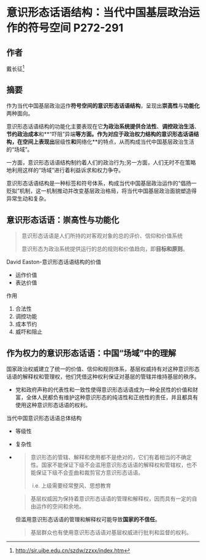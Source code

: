 # 意识形态话语结构：当代中国基层政治运作的符号空间 P272-291

## 作者

戴长征[^1]

## 摘要

作为当代中国基层政治运作**符号空间的意识形态话语结构**，呈现出**崇高性**与**功能化**两种面向。

意识形态话语结构的功能化主要表现在它**为政治系统提供合法性**、**调控政治生活**、**节约政治成本**和**“吓阻”异端**等方面。作为对应于政治权力结构的意识形态话语结构，在空间上表现出**层级性**和**网络化**的特点，从而构成当代中国基层政治生活的“场域”。

一方面，意识形态话语结构制约着人们的政治行为;另一方面，人们无时不在策略地利用这样的“场域”进行着利益诉求和权力争夺。

意识形态话语结构是一种标签和符号体系，构成当代中国基层政治运作的“倡扬一贬拟”机制，这一机制推动并改变基层政治格局，将当代中国基层政治面貌塑造得异常生动和复杂。

## 意识形态话语：崇高性与功能化

> 意识形态话语是人们所持的对客观对象的总的评价、信仰和价值系统
>
> 意识形态为政治系统提供运行的总的规则和价值趋向，即**目标和原则**。

David Easton-意识形态话语结构的价值

* 运作价值
* 表达价值

作用

1. 合法性
2. 调控功能
3. 成本节约
4. 威吓和阻止

## 作为权力的意识形态话语：中国“场域”中的理解

国家政治权威建立了统一的价值、信仰和规则体系，基层权威持有对这种意识形态话语的解释权和管理权，他们凭借这种权利保证对基层的管辖并维持基层的秩序。

* 党和政府声称的代表性和一致性使得意识形态话语成为一种全民性的价值和财富，全体人民都负有维护这种意识形态的纯洁性和正统性的责任，并且都具有使用这种意识形态话语的权利。

当代中国意识形态话语总体结构

* 等级性

* 复杂性

* > 意识形态的管辖、解释和使用都不是绝对的，它们有着相当的不确定性。国家不能保证下级不会滥用意识形态话语的解释权和管辖权，也不能保证下级不会歪曲和裁剪官方意识形态话语。
  >
  > ​	i.e. 上级需要经常整风、思想教育

  > 基层权威因为保持着意识形态话语的管理和解释权，因而具有一定的自由运作的空间和余地。

  但滥用意识形态话语的管理和解释权可能导致**国家的不信任**。

  > 基层群众也有使用意识形态话语对基层权威进行批判和监督的权利。

[^1]: http://sir.uibe.edu.cn/szdw/zzxx/index.htm

